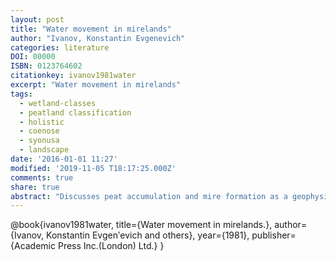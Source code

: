 ```yaml
---
layout: post
title: "Water movement in mirelands"
author: "Ivanov, Konstantin Evgenevich"
categories: literature
DOI: 00000
ISBN: 0123764602
citationkey: ivanov1981water
excerpt: "Water movement in mirelands"
tags:
  - wetland-classes
  - peatland classification
  - holistic
  - coenose
  - syonusa
  - landscape
date: '2016-01-01 11:27'
modified: '2019-11-05 T18:17:25.000Z'
comments: true
share: true
abstract: "Discusses peat accumulation and mire formation as a geophysical process, the classification of mires, the hydrodynamics of mires, calculation of water exchange in mires by water balance methods, and calculations of the effects of reclamation and conversion on the stability of mire and lake-mire systems. The author's standpoint is that peatlands are most usefully considered as mire ecosystems developed originally from waterlogged patches of mineral terrain. Each type of mire develops under a particular groundwater regime, the flow of groundwater through the uppermost layer of peat acting as a regulator of the type of vegetation and peat formed."
---
```


@book{ivanov1981water,
  title={Water movement in mirelands.},
  author={Ivanov, Konstantin Evgenʹevich and others},
  year={1981},
  publisher={Academic Press Inc.(London) Ltd.}
}
